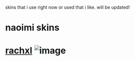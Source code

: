 skins that i use right now or used that i like.
will be updated!

# naoimi skins
# [rachxl](https://www.dropbox.com/scl/fi/sghjd5exsctp5pvbprlls/rachxl.osk) ![image](https://imgur.com/a/gameplay-preview-1-J4m6fDi)
